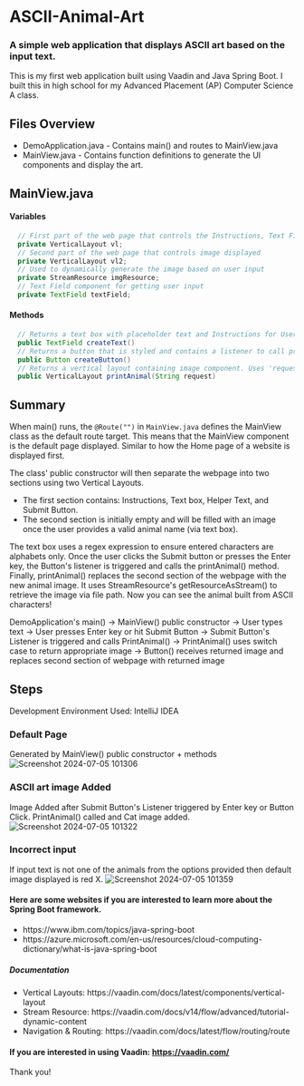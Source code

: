 # ASCII-Animal-Art
### A simple web application that displays ASCII art based on the input text. 

This is my first web application built using Vaadin and Java Spring Boot. I built this in high school for my Advanced Placement (AP) Computer Science A class.
## Files Overview
<p>
<ul>
  <li>DemoApplication.java - Contains main() and routes to MainView.java</li>
  <li>MainView.java - Contains function definitions to generate the UI components and display the art.</li>
</ul>
</p>

<p>
  
## MainView.java

#### Variables
```java
  // First part of the web page that controls the Instructions, Text Field, and Button
  private VerticalLayout vl;
  // Second part of the web page that controls image displayed
  private VerticalLayout vl2;
  // Used to dynamically generate the image based on user input
  private StreamResource imgResource;
  // Text Field component for getting user input
  private TextField textField;
```

#### Methods
```java
  // Returns a text box with placeholder text and Instructions for User around the text box
  public TextField createText()
  // Returns a button that is styled and contains a listener to call printAnimal() if Enter pressed
  public Button createButton()
  // Returns a vertical layout containing image component. Uses 'request' parameter to choose animal art image.
  public VerticalLayout printAnimal(String request)
```
</p>

## Summary

When main() runs, the `@Route("")` in `MainView.java` defines the MainView class as the default route target. This means that the MainView component is the default page displayed. Similar to how the Home page of a website is displayed first. 
<p>
The class' public constructor will then separate the webpage into two sections using two Vertical Layouts. 
  <ul>
    <li>The first section contains: Instructions, Text box, Helper Text, and Submit Button.</li>
    <li>The second section is initially empty and will be filled with an image once the user provides a valid animal name (via text box).</li>
  </ul>  
  The text box uses a regex expression to ensure entered characters are alphabets only. Once the user clicks the Submit button or presses the Enter key, the Button's listener is triggered and calls the printAnimal() method. Finally, printAnimal() replaces the second section of the webpage with the new animal image. It uses StreamResource's getResourceAsStream() to retrieve the image via file path. Now you can see the animal built from ASCII characters!
</p>

DemoApplication's main() -> MainView() public constructor -> User types text -> User presses Enter key or hit Submit Button -> Submit Button's Listener is triggered and calls PrintAnimal() -> PrintAnimal() uses switch case to return appropriate image -> Button() receives returned image and replaces second section of webpage with returned image

## Steps
Development Environment Used: IntelliJ IDEA

### Default Page
Generated by MainView() public constructor + methods
![Screenshot 2024-07-05 101306](https://github.com/RedShadow30/ASCII-Animal-Art/assets/148815559/2e92c466-6eb4-40d1-b288-e9b3610b3a7d)
<br>

### ASCII art image Added
Image Added after Submit Button's Listener triggered by Enter key or Button Click. PrintAnimal() called and Cat image added.
![Screenshot 2024-07-05 101322](https://github.com/RedShadow30/ASCII-Animal-Art/assets/148815559/0912f243-8cb1-4a4e-add4-f56c8927d4bc)

### Incorrect input
If input text is not one of the animals from the options provided then default image displayed is red X.
![Screenshot 2024-07-05 101359](https://github.com/RedShadow30/ASCII-Animal-Art/assets/148815559/ffad379c-d5d1-4706-b876-e519f70464c0)


#### Here are some websites if you are interested to learn more about the Spring Boot framework.
<ul>
  <li>https://www.ibm.com/topics/java-spring-boot</li>
  <li>https://azure.microsoft.com/en-us/resources/cloud-computing-dictionary/what-is-java-spring-boot</li>
</ul>

##### Documentation
<ul>
  <li>Vertical Layouts: https://vaadin.com/docs/latest/components/vertical-layout </li>
  <li>Stream Resource: https://vaadin.com/docs/v14/flow/advanced/tutorial-dynamic-content </li>
  <li>Navigation & Routing: https://vaadin.com/docs/latest/flow/routing/route</li>
</ul>

#### If you are interested in using Vaadin: https://vaadin.com/

Thank you!


